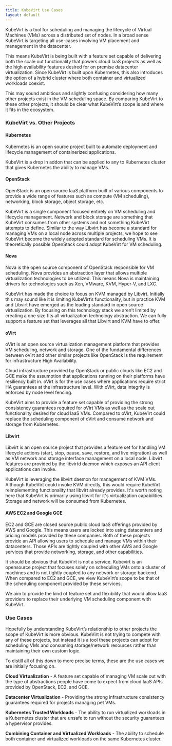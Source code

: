 ```yaml
---
title: KubeVirt Use Cases
layout: default
---
```


KubeVirt is a tool for scheduling and managing the lifecycle of Virtual
Machines (VMs) across a distributed set of nodes. In a broad sense KubeVirt
is targeting all use-cases involving VM placement and management in the
datacenter.

This means KubeVirt is being built with a feature set capable of delivering
both the scale out functionality that powers cloud IaaS projects as well as the
high availability features desired for on premise datacenter virtualization.
Since KubeVirt is built upon Kubernetes, this also introduces the option of a
hybrid cluster where both container and virtualized workloads coexist.

This may sound ambitious and slightly confusing considering how many other
projects exist in the VM scheduling space. By comparing KubeVirt to these other
projects, it should be clear what KubeVirt’s scope is and where it fits in the
ecosystem.

### KubeVirt vs. Other Projects

#### Kubernetes

Kubernetes is an open source project built to automate deployment and lifecycle
management of containerized applications.

KubeVirt is a drop in addon that can be applied to any to Kubernetes cluster
that gives Kubernetes the ability to manage VMs.

#### OpenStack

OpenStack is an open source IaaS platform built of various components to provide
a wide range of features such as compute (VM scheduling), networking, block
storage, object storage, etc.

KubeVirt is a single component focused entirely on VM scheduling and lifecycle
management. Network and block storage are something that KubeVirt consumes from
other systems and not something KubeVirt attempts to define. Similar to the way
Libvirt has become a standard for managing VMs on a local node across multiple
projects, we hope to see KubeVirt become the widely adopted standard for
scheduling VMs. It is theoretically possible OpenStack could adopt KubeVirt for
VM scheduling.

#### Nova

Nova is the open source component of OpenStack responsible for VM scheduling.
Nova provides an abstraction layer that allows multiple virtualization
technologies to be utilized. This means Nova is maintaining drivers for
technologies such as Xen, VMware, KVM, Hyper-V, and LXC.

KubeVirt has made the choice to focus on KVM managed by Libvirt. Initially this
may sound like it is limiting KubeVirt’s functionality, but in practice KVM and
Libvirt have emerged as the leading standard in open source virtualization. By
focusing on this technology stack we aren’t limited by creating a one size fits
all virtualization technology abstraction. We can fully support a feature set
that leverages all that Libvirt and KVM have to offer.

#### oVirt

oVirt is an open source virtualization management platform that provides VM
scheduling, network and storage. One of the fundamental differences between
oVirt and other similar projects like OpenStack is the requirement for
infrastructure High Availability.

Cloud infrastructure provided by OpenStack or public clouds like EC2 and GCE
make the assumption that applications running on their platforms have resiliency
built in. oVirt is for the use cases where applications require strict HA
guarantees at the infrastructure level. With oVirt, data integrity is enforced
by node level fencing.

KubeVirt aims to provide a feature set capable of providing the strong
consistency guarantees required for oVirt VMs as well as the scale out
functionality desired for cloud IaaS VMs. Compared to oVirt, KubeVirt could
replace the scheduling component of oVirt and consume network and storage from
Kubernetes.

#### Libvirt

Libvirt is an open source project that provides a feature set for handling
VM lifecycle actions (start, stop, pause, save, restore, and live migration)
as well as VM network and storage interface management on a local node. Libvirt
features are provided by the libvirtd daemon which exposes an API client
applications can invoke.

KubeVirt is leveraging the libvirt daemon for management of KVM VMs. Although
KubeVirt could invoke KVM directly, this would require KubeVirt reimplementing
functionality that libvirt already provides.  It's worth noting here that
KubeVirt is primarily using libvirt for it's virtualization capabilities.
Storage and network will be consumed from Kubernetes.

#### AWS EC2 and Google GCE

EC2 and GCE are closed source public cloud IaaS offerings provided by AWS and
Google. This means users are locked into using datacenters and pricing models
provided by these companies. Both of these projects provide an API allowing
users to schedule and manage VMs within their datacenters. Those APIs are
tightly coupled with other AWS and Google services that provide networking,
storage, and other capabilities.

It should be obvious that KubeVirt is not a service. Kubevirt is an opensource
project that focuses solely on scheduling VMs onto a cluster of machines and is
not tightly coupled to any network or storage backend. When compared to EC2 and
GCE, we view KubeVirt’s scope to be that of the scheduling component provided
by these services.

We aim to provide the kind of feature set and flexibility that would
allow IaaS providers to replace their underlying VM scheduling component with
KubeVirt.

### Use Cases

Hopefully by understanding KubeVirt’s relationship to other projects the scope
of KubeVirt is more obvious. KubeVirt is not trying to compete with any of
these projects, but instead it is a tool these projects can adopt for scheduling
VMs and consuming storage/network resources rather than maintaining their own
custom logic.

To distill all of this down to more precise terms, these are the use cases we
are initially focusing on.

**Cloud Virtualization** - A feature set capable of managing VM scale out with
the type of abstractions people have come to expect from cloud IaaS APIs
provided by OpenStack, EC2, and GCE.

**Datacenter Virtualization** - Providing the strong infrastructure consistency
guarantees required for projects managing pet VMs.

**Kubernetes Trusted Workloads** - The ability to run virtualized workloads in a
Kubernetes cluster that are unsafe to run without the security guarantees a
hypervisor provides.

**Combining Container and Virtualized Workloads** - The ability to schedule both
container and virtualized workloads on the same Kubernetes cluster.
